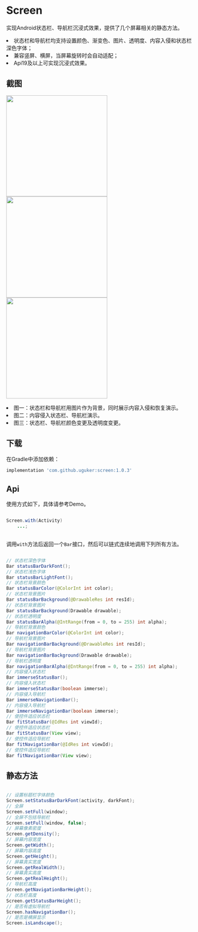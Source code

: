 # Screen
实现Android状态栏、导航栏沉浸式效果，提供了几个屏幕相关的静态方法。</br>
<li>状态栏和导航栏均支持设置颜色、渐变色、图片、透明度、内容入侵和状态栏深色字体；</br></li>
<li>兼容竖屏、横屏，当屏幕旋转时会自动适配；</br></li>
<li>Api19及以上可实现沉浸式效果。</br></li>

## 截图
<image src="./screenshot/barImmerse.gif" width="270">  <image src="./screenshot/darkFont.gif"  width="270">  <image src="./screenshot/barColor.gif"  width="270">

<li>图一：状态栏和导航栏用图片作为背景，同时展示内容入侵和恢复演示。</br></li>
<li>图二：内容侵入状态栏、导航栏演示。</br></li>
<li>图三：状态栏、导航栏颜色变更及透明度变更。</br></li>

## 下载
在Gradle中添加依赖：
```groovy
implementation 'com.github.uguker:screen:1.0.3'
```

## Api
使用方式如下，具体请参考Demo。  
```java

Screen.with(Activity)
    ...;
    
```

调用`with`方法后返回一个`Bar`接口，然后可以链式连续地调用下列所有方法。
```java

// 状态栏深色字体
Bar statusBarDarkFont();
// 状态栏浅色字体
Bar statusBarLightFont();
// 状态栏背景颜色
Bar statusBarColor(@ColorInt int color);
// 状态栏背景图片
Bar statusBarBackground(@DrawableRes int resId);
// 状态栏背景图片
Bar statusBarBackground(Drawable drawable);
// 状态栏透明度
Bar statusBarAlpha(@IntRange(from = 0, to = 255) int alpha);
// 导航栏背景颜色
Bar navigationBarColor(@ColorInt int color);
// 导航栏背景图片
Bar navigationBarBackground(@DrawableRes int resId);
// 导航栏背景图片
Bar navigationBarBackground(Drawable drawable);
// 导航栏透明度
Bar navigationBarAlpha(@IntRange(from = 0, to = 255) int alpha);
// 内容侵入状态栏
Bar immerseStatusBar();
// 内容侵入状态栏
Bar immerseStatusBar(boolean immerse);
// 内容侵入导航栏
Bar immerseNavigationBar();
// 内容侵入导航栏
Bar immerseNavigationBar(boolean immerse);
// 使控件适应状态栏
Bar fitStatusBar(@IdRes int viewId);
// 使控件适应状态栏
Bar fitStatusBar(View view);
// 使控件适应导航栏
Bar fitNavigationBar(@IdRes int viewId);
// 使控件适应导航栏
Bar fitNavigationBar(View view);

```
## 静态方法
```java

// 设置标题栏字体颜色
Screen.setStatusBarDarkFont(activity, darkFont);
// 全屏
Screen.setFull(window);
// 全屏不包括导航栏
Screen.setFull(window, false);
// 屏幕像素密度
Screen.getDensity();
// 屏幕内容宽度
Screen.getWidth();
// 屏幕内容高度
Screen.getHeight();
// 屏幕真实宽度
Screen.getRealWidth();
// 屏幕真实高度
Screen.getRealHeight();
// 导航栏高度
Screen.getNavigationBarHeight();
// 状态栏高度
Screen.getStatusBarHeight();
// 是否有虚拟导航栏
Screen.hasNavigationBar();
// 是否是横屏显示
Screen.isLandscape();

```

